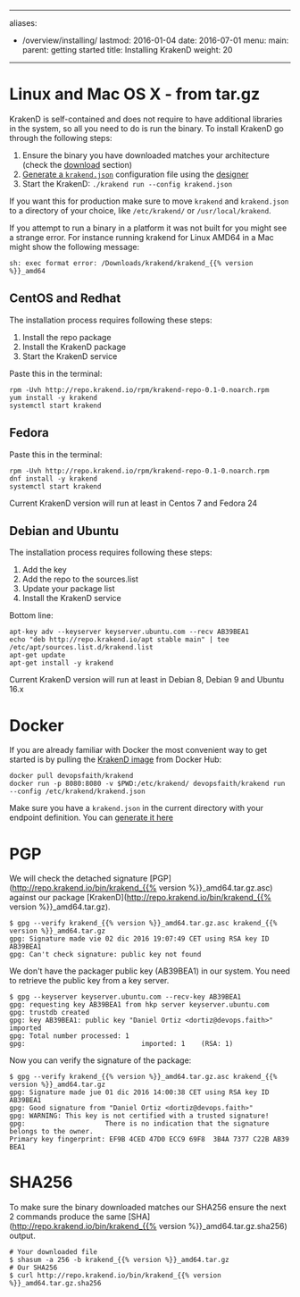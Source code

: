 
---
aliases:
- /overview/installing/
lastmod: 2016-01-04
date: 2016-07-01
menu:
  main:
    parent: getting started
title: Installing KrakenD
weight: 20
---

# Linux and Mac OS X - from tar.gz
KrakenD is self-contained and does not require to have additional libraries in the system, so all you need
to do is run the binary. To install KrakenD go through the following steps:

1. Ensure the binary you have downloaded matches your architecture (check the [download](/download) section)
2. [Generate a `krakend.json`](http://designer.krakend.io/) configuration file using the [designer](http://designer.krakend.io/)
3. Start the KrakenD: `./krakend run --config krakend.json`

If you want this for production make sure to move `krakend` and `krakend.json` to a directory of your
choice, like `/etc/krakend/` or `/usr/local/krakend`.

If you attempt to run a binary in a platform it was not built for you might see a strange error. For
instance running krakend for Linux AMD64 in a Mac might show the following message:

    sh: exec format error: /Downloads/krakend/krakend_{{% version %}}_amd64

## CentOS and Redhat
The installation process requires following these steps:

1. Install the repo package
2. Install the KrakenD package
3. Start the KrakenD service

Paste this in the terminal:

    rpm -Uvh http://repo.krakend.io/rpm/krakend-repo-0.1-0.noarch.rpm
    yum install -y krakend
    systemctl start krakend

## Fedora
Paste this in the terminal:

    rpm -Uvh http://repo.krakend.io/rpm/krakend-repo-0.1-0.noarch.rpm
    dnf install -y krakend
    systemctl start krakend

Current KrakenD version will run at least in Centos 7 and Fedora 24

## Debian and Ubuntu

The installation process requires following these steps:

1. Add the key
2. Add the repo to the sources.list
3. Update your package list
4. Install the KrakenD service

Bottom line:

    apt-key adv --keyserver keyserver.ubuntu.com --recv AB39BEA1
    echo "deb http://repo.krakend.io/apt stable main" | tee /etc/apt/sources.list.d/krakend.list
    apt-get update
    apt-get install -y krakend

Current KrakenD version will run at least in Debian 8, Debian 9 and Ubuntu 16.x

# Docker
If you are already familiar with Docker the most convenient way to get started is by pulling the [KrakenD image](https://hub.docker.com/r/devopsfaith/krakend/) from Docker Hub:

    docker pull devopsfaith/krakend
    docker run -p 8080:8080 -v $PWD:/etc/krakend/ devopsfaith/krakend run --config /etc/krakend/krakend.json

Make sure you have a `krakend.json` in the current directory with your endpoint definition. You can [generate it here](http://designer.krakend.io/)



# PGP

We will check the detached signature [PGP](http://repo.krakend.io/bin/krakend_{{% version %}}_amd64.tar.gz.asc) against our package [KrakenD](http://repo.krakend.io/bin/krakend_{{% version %}}_amd64.tar.gz).

    $ gpg --verify krakend_{{% version %}}_amd64.tar.gz.asc krakend_{{% version %}}_amd64.tar.gz
    gpg: Signature made vie 02 dic 2016 19:07:49 CET using RSA key ID AB39BEA1
    gpg: Can't check signature: public key not found

We don't have the packager public key (AB39BEA1) in our system. You need to retrieve the public key from a key server.

    $ gpg --keyserver keyserver.ubuntu.com --recv-key AB39BEA1
    gpg: requesting key AB39BEA1 from hkp server keyserver.ubuntu.com
    gpg: trustdb created
    gpg: key AB39BEA1: public key "Daniel Ortiz <dortiz@devops.faith>" imported
    gpg: Total number processed: 1
    gpg:							 imported: 1	(RSA: 1)

Now you can verify the signature of the package:

    $ gpg --verify krakend_{{% version %}}_amd64.tar.gz.asc krakend_{{% version %}}_amd64.tar.gz
    gpg: Signature made jue 01 dic 2016 14:00:38 CET using RSA key ID AB39BEA1
    gpg: Good signature from "Daniel Ortiz <dortiz@devops.faith>"
    gpg: WARNING: This key is not certified with a trusted signature!
    gpg:					There is no indication that the signature belongs to the owner.
    Primary key fingerprint: EF9B 4CED 47D0 ECC9 69F8  3B4A 7377 C22B AB39 BEA1


# SHA256

To make sure the binary downloaded matches our SHA256 ensure the next 2 commands produce the same [SHA](http://repo.krakend.io/bin/krakend_{{% version %}}_amd64.tar.gz.sha256) output.

    # Your downloaded file
	$ shasum -a 256 -b krakend_{{% version %}}_amd64.tar.gz
    # Our SHA256
    $ curl http://repo.krakend.io/bin/krakend_{{% version %}}_amd64.tar.gz.sha256

